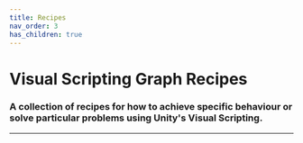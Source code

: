 ```yaml
---
title: Recipes
nav_order: 3
has_children: true
---
```


# Visual Scripting Graph Recipes

### A collection of recipes for how to achieve specific behaviour or solve particular problems using Unity's Visual Scripting.

---

